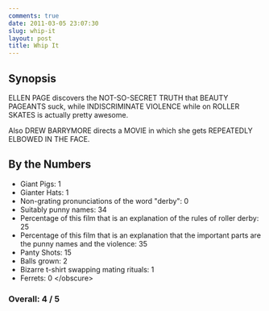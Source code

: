 ```yaml
---
comments: true
date: 2011-03-05 23:07:30
slug: whip-it
layout: post
title: Whip It
---
```


## Synopsis

ELLEN PAGE discovers the NOT-SO-SECRET TRUTH that BEAUTY PAGEANTS suck, while INDISCRIMINATE VIOLENCE while on ROLLER SKATES is actually pretty awesome.

Also DREW BARRYMORE directs a MOVIE in which she gets REPEATEDLY ELBOWED IN THE FACE.

## By the Numbers

  * Giant Pigs: 1
  * Gianter Hats: 1
  * Non-grating pronunciations of the word "derby": 0
  * Suitably punny names: 34
  * Percentage of this film that is an explanation of the rules of roller derby: 25
  * Percentage of this film that is an explanation that the important parts are the punny names and the violence: 35
  * Panty Shots: 15
  * Balls grown: 2
  * Bizarre t-shirt swapping mating rituals: 1
  * Ferrets: 0 &lt;/obscure&gt;

### Overall: 4 / 5
